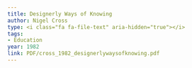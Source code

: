 ```yaml
---
title: Designerly Ways of Knowing
author: Nigel Cross
type: <i class="fa fa-file-text" aria-hidden="true"></i>
tags:
- Education
year: 1982
link: PDF/cross_1982_designerlywaysofknowing.pdf
---
```

